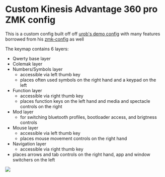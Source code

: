 # Custom Kinesis Advantage 360 pro ZMK config


This is a custom config built off off [urob's demo config](https://github.com/urob/adv360-demo-config) with many features borrowed from his [zmk-config](https://github.com/urob/zmk-config) as well

The keymap contains 6 layers:
- Qwerty base layer
- Colemak layer
- Numbers/Symbols layer
  - accessible via left thumb key
  - places often used symbols on the right hand and a keypad on the left
- Function layer
  - accessible via right thumb key
  - places function keys on the left hand and media and spectacle controls on the right
- Mod layer
  - for switching bluetooth profiles, bootloader access, and brigtness controls
- Mouse layer
  - accessible via left thumb key
  - places mouse movement controls on the right hand
- Navigation layer
  - accessible via right thumb key
- places arrows and tab controls on the right hand, app and window switchers on the left


<img src="https://github.com/cosmicbuffalo/adv360-zmk-config/blob/main/updated%20layout%20(colemak%20layer).jpg?raw=true">

